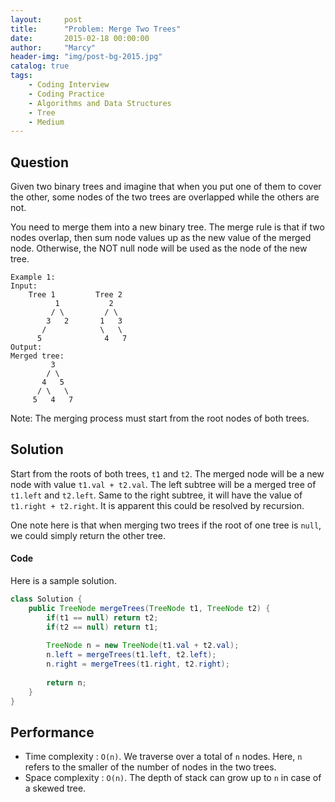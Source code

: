 ```yaml
---
layout:     post
title:      "Problem: Merge Two Trees"
date:       2015-02-18 00:00:00
author:     "Marcy"
header-img: "img/post-bg-2015.jpg"
catalog: true
tags:
    - Coding Interview
    - Coding Practice
    - Algorithms and Data Structures
    - Tree
    - Medium
---
```


## Question

Given two binary trees and imagine that when you put one of them to cover the other, some nodes of the two trees are overlapped while the others are not.

You need to merge them into a new binary tree. The merge rule is that if two nodes overlap, then sum node values up as the new value of the merged node. Otherwise, the NOT null node will be used as the node of the new tree.

```
Example 1:
Input: 
    Tree 1         Tree 2  
          1           2  
         / \         / \  
        3   2       1   3   
       /            \   \ 
      5              4   7
Output: 
Merged tree:
         3
        / \
       4   5
      / \   \ 
     5   4   7
```

Note: The merging process must start from the root nodes of both trees.


## Solution

Start from the roots of both trees, `t1` and `t2`. The merged node will be a new node with value `t1.val + t2.val`. The left subtree will be a merged tree of `t1.left` and `t2.left`. Same to the right subtree, it will have the value of `t1.right + t2.right`. It is apparent this could be resolved by recursion.

One note here is that when merging two trees if the root of one tree is `null`, we could simply return the other tree.

#### Code

Here is a sample solution.

```java
class Solution {
    public TreeNode mergeTrees(TreeNode t1, TreeNode t2) {
        if(t1 == null) return t2;
        if(t2 == null) return t1;
        
        TreeNode n = new TreeNode(t1.val + t2.val);
        n.left = mergeTrees(t1.left, t2.left);
        n.right = mergeTrees(t1.right, t2.right);
        
        return n;
    }
}
```

## Performance

- Time complexity : `O(n)`. We traverse over a total of `n` nodes. Here, `n` refers to the smaller of the number of nodes in the two trees.
- Space complexity : `O(n)`. The depth of stack can grow up to `n` in case of a skewed tree.

